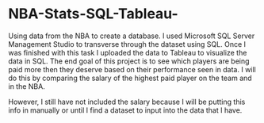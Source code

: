 # NBA-Stats-SQL-Tableau-
Using data from the NBA to create a database. I used Microsoft SQL Server Management Studio to transverse through the dataset using SQL.
Once I was finished with this task I uploaded the data to Tableau to visualize the data in SQL. The end goal of this project is to see which players are being paid
more then they deserve based on their performance seen in data. I will do this by comparing the salary of the highest paid player on the team and in the NBA.

However, I still have not included the salary because I will be putting this info in manually or until I find a dataset to input into the data that I have.
